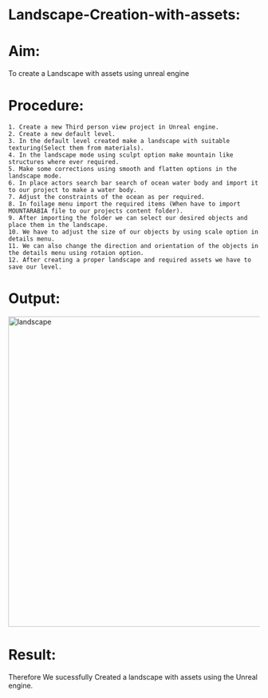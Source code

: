 # Landscape-Creation-with-assets:

# Aim: 
To create a Landscape with assets using unreal engine

# Procedure:
```
1. Create a new Third person view project in Unreal engine.
2. Create a new default level.
3. In the default level created make a landscape with suitable texturing(Select them from materials).
4. In the landscape mode using sculpt option make mountain like structures where ever required.
5. Make some corrections using smooth and flatten options in the landscape mode.
6. In place actors search bar search of ocean water body and import it to our project to make a water body.
7. Adjust the constraints of the ocean as per required.
8. In foilage menu import the required items (When have to import MOUNTARABIA file to our projects content folder).
9. After importing the folder we can select our desired objects and place them in the landscape.
10. We have to adjust the size of our objects by using scale option in details menu.
11. We can also change the direction and orientation of the objects in the details menu using rotaion option.
12. After creating a proper landscape and required assets we have to save our level.
```   
# Output:
<img width="621" alt="landscape" src="https://user-images.githubusercontent.com/94827772/207770184-c4514e4e-3ba8-4439-89a5-9a2cda18e114.png">

# Result:
Therefore We sucessfully Created a landscape with assets using the Unreal engine.
